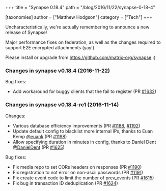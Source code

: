 +++
title = "Synapse 0.18.4"
path = "/blog/2016/11/22/synapse-0-18-4"

[taxonomies]
author = ["Matthew Hodgson"]
category = ["Tech"]
+++

Uncharacteristically, we're actually remembering to announce a new release of Synapse!

Major performance fixes on federation, as well as the changes required to support E2E encrypted attachments (yay!)

Please install or upgrade from <a href="https://github.com/matrix-org/synapse">https://github.com/matrix-org/synapse</a> :)
<div class="markdown-body">
<h3></h3>
<h3>Changes in synapse v0.18.4 (2016-11-22)</h3>
Bug fixes:
<ul>
 	<li>Add workaround for buggy clients that the fail to register (PR <a class="issue-link js-issue-link" href="https://github.com/matrix-org/synapse/pull/1632" data-url="https://github.com/matrix-org/synapse/issues/1632" data-id="190371942" data-error-text="Failed to load issue title" data-permission-text="Issue title is private">#1632</a>)</li>
</ul>
<h3>Changes in synapse v0.18.4-rc1 (2016-11-14)</h3>
Changes:
<ul>
 	<li>Various database efficiency improvements (PR <a class="issue-link js-issue-link" href="https://github.com/matrix-org/synapse/pull/1188" data-url="https://github.com/matrix-org/synapse/issues/1188" data-id="186341262" data-error-text="Failed to load issue title" data-permission-text="Issue title is private">#1188</a>, <a class="issue-link js-issue-link" href="https://github.com/matrix-org/synapse/pull/1192" data-url="https://github.com/matrix-org/synapse/issues/1192" data-id="187084488" data-error-text="Failed to load issue title" data-permission-text="Issue title is private">#1192</a>)</li>
 	<li>Update default config to blacklist more internal IPs, thanks to Euan Kemp <a class="user-mention" href="https://github.com/euank">@euank</a> (PR <a class="issue-link js-issue-link" href="https://github.com/matrix-org/synapse/pull/1198" data-url="https://github.com/matrix-org/synapse/issues/1198" data-id="187605325" data-error-text="Failed to load issue title" data-permission-text="Issue title is private">#1198</a>)</li>
 	<li>Allow specifying duration in minutes in config, thanks to Daniel Dent <a class="user-mention" href="https://github.com/DanielDent">@DanielDent</a> (PR <a class="issue-link js-issue-link" href="https://github.com/matrix-org/synapse/pull/1625" data-url="https://github.com/matrix-org/synapse/issues/1625" data-id="188899917" data-error-text="Failed to load issue title" data-permission-text="Issue title is private">#1625</a>)</li>
</ul>
Bug fixes:
<ul>
 	<li>Fix media repo to set CORs headers on responses (PR <a class="issue-link js-issue-link" href="https://github.com/matrix-org/synapse/pull/1190" data-url="https://github.com/matrix-org/synapse/issues/1190" data-id="186776121" data-error-text="Failed to load issue title" data-permission-text="Issue title is private">#1190</a>)</li>
 	<li>Fix registration to not error on non-ascii passwords (PR <a class="issue-link js-issue-link" href="https://github.com/matrix-org/synapse/pull/1191" data-url="https://github.com/matrix-org/synapse/issues/1191" data-id="187025542" data-error-text="Failed to load issue title" data-permission-text="Issue title is private">#1191</a>)</li>
 	<li>Fix create event code to limit the number of prev_events (PR <a class="issue-link js-issue-link" href="https://github.com/matrix-org/synapse/pull/1615" data-url="https://github.com/matrix-org/synapse/issues/1615" data-id="187962678" data-error-text="Failed to load issue title" data-permission-text="Issue title is private">#1615</a>)</li>
 	<li>Fix bug in transaction ID deduplication (PR <a class="issue-link js-issue-link" href="https://github.com/matrix-org/synapse/pull/1624" data-url="https://github.com/matrix-org/synapse/issues/1624" data-id="188782596" data-error-text="Failed to load issue title" data-permission-text="Issue title is private">#1624</a>)</li>
</ul>
</div>
